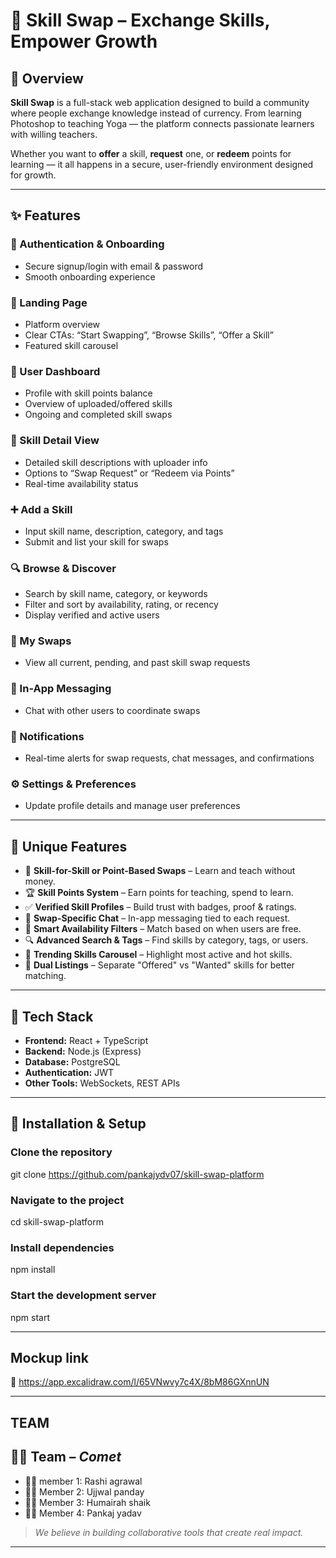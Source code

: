 # 🔁 Skill Swap – Exchange Skills, Empower Growth

## 🧠 Overview

**Skill Swap** is a full-stack web application designed to build a community where people exchange knowledge instead of currency. From learning Photoshop to teaching Yoga — the platform connects passionate learners with willing teachers.

Whether you want to **offer** a skill, **request** one, or **redeem** points for learning — it all happens in a secure, user-friendly environment designed for growth.

---

## ✨ Features

### 👥 Authentication & Onboarding
- Secure signup/login with email & password
- Smooth onboarding experience

### 🏡 Landing Page
- Platform overview
- Clear CTAs: “Start Swapping”, “Browse Skills”, “Offer a Skill”
- Featured skill carousel

### 👤 User Dashboard
- Profile with skill points balance
- Overview of uploaded/offered skills
- Ongoing and completed skill swaps

### 📄 Skill Detail View
- Detailed skill descriptions with uploader info
- Options to “Swap Request” or “Redeem via Points”
- Real-time availability status

### ➕ Add a Skill
- Input skill name, description, category, and tags
- Submit and list your skill for swaps

### 🔍 Browse & Discover
- Search by skill name, category, or keywords
- Filter and sort by availability, rating, or recency
- Display verified and active users

### 🔁 My Swaps
- View all current, pending, and past skill swap requests

### 💬 In-App Messaging
- Chat with other users to coordinate swaps

### 🔔 Notifications
- Real-time alerts for swap requests, chat messages, and confirmations

### ⚙️ Settings & Preferences
- Update profile details and manage user preferences

---

## 🧬 Unique Features

- 🔁 **Skill-for-Skill or Point-Based Swaps** – Learn and teach without money.
- 🏆 **Skill Points System** – Earn points for teaching, spend to learn.
- ✅ **Verified Skill Profiles** – Build trust with badges, proof & ratings.
- 💬 **Swap-Specific Chat** – In-app messaging tied to each request.
- 🎯 **Smart Availability Filters** – Match based on when users are free.
- 🔍 **Advanced Search & Tags** – Find skills by category, tags, or users.
- 🎠 **Trending Skills Carousel** – Highlight most active and hot skills.
- 👥 **Dual Listings** – Separate "Offered" vs "Wanted" skills for better matching.

---

## 🧰 Tech Stack

- **Frontend:** React + TypeScript
- **Backend:** Node.js (Express)
- **Database:** PostgreSQL
- **Authentication:** JWT
- **Other Tools:** WebSockets, REST APIs

---

## 🚀 Installation & Setup


### Clone the repository
git clone https://github.com/pankajydv07/skill-swap-platform

### Navigate to the project
cd skill-swap-platform

### Install dependencies
npm install

### Start the development server
npm start

 ---
## Mockup link

🔗 https://app.excalidraw.com/l/65VNwvy7c4X/8bM86GXnnUN

---
## TEAM


## 👨‍💻 Team – *Comet*

- 👩‍💻 member 1: Rashi agrawal
- 👨‍💻 Member 2: Ujjwal panday
- 👩‍💻 Member 3: Humairah shaik
- 👨‍💻 Member 4: Pankaj yadav

> *We believe in building collaborative tools that create real impact.*

---
